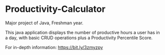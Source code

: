 
# Productivity-Calculator

Major project of Java, Freshman year.

This java application displays the number of productive hours a user has in a day, with basic CRUD operations plus a Productivity Percentile Score. 

For in-depth information: https://bit.ly/3zmyzpy
